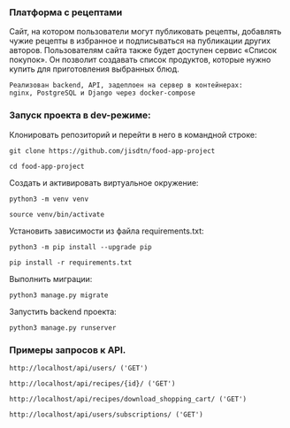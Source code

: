 ### Платформа с рецептами

Сайт, на котором пользователи могут 
публиковать рецепты, добавлять чужие рецепты в избранное и подписываться на публикации других авторов. 
Пользователям сайта также будет доступен сервис «Список покупок». 
Он позволит создавать список продуктов, 
которые нужно купить для приготовления выбранных блюд.

```commandline
Реализован backend, API, задеплоен на сервер в контейнерах: 
nginx, PostgreSQL и Django через docker-compose 
```
### Запуск проекта в dev-режиме:

Клонировать репозиторий и перейти в него в командной строке:

```
git clone https://github.com/jisdtn/food-app-project
```

```
cd food-app-project
```

Cоздать и активировать виртуальное окружение:

```
python3 -m venv venv
```

```
source venv/bin/activate
```

Установить зависимости из файла requirements.txt:

```
python3 -m pip install --upgrade pip
```

```
pip install -r requirements.txt
```

Выполнить миграции:

```
python3 manage.py migrate
```

Запустить backend проекта:

```
python3 manage.py runserver
```
### Примеры запросов к API.

```commandline
http://localhost/api/users/ ('GET')
```
```commandline
http://localhost/api/recipes/{id}/ ('GET')
```
```commandline
http://localhost/api/recipes/download_shopping_cart/ ('GET')
```
```commandline
http://localhost/api/users/subscriptions/ ('GET')
```
